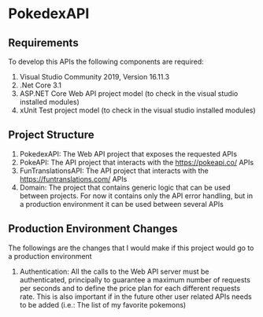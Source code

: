 # PokedexAPI

## Requirements
To develop this APIs the following components are required:
1) Visual Studio Community 2019, Version 16.11.3
2) .Net Core 3.1
3) ASP.NET Core Web API project model (to check in the visual studio installed modules)
4) xUnit Test project model (to check in the visual studio installed modules)

## Project Structure
1) PokedexAPI: The Web API project that exposes the requested APIs
2) PokeAPI: The API project that interacts with the https://pokeapi.co/ APIs
3) FunTranslationsAPI: The API project that interacts with the https://funtranslations.com/ APIs
4) Domain: The project that contains generic logic that can be used between projects. For now it contains only the API error handling, but in a production environment it can be used between several APIs

## Production Environment Changes
The followings are the changes that I would make if this project would go to a production environment

1) Authentication: All the calls to the Web API server must be authenticated, principally to guarantee a maximum number of requests per seconds and to define the price plan for each different requests rate. This is also important if in the future other user related APIs needs to be added (i.e.: The list of my favorite pokemons)
